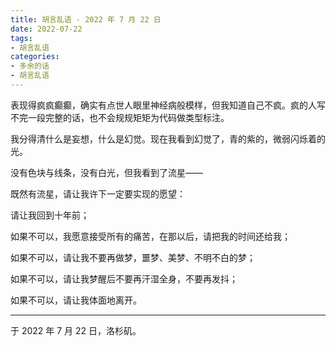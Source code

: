 ```yaml
---
title: 胡言乱语 - 2022 年 7 月 22 日
date: 2022-07-22
tags:
- 胡言乱语
categories:
- 多余的话
- 胡言乱语
---
```


表现得疯疯癫癫，确实有点世人眼里神经病般模样，但我知道自己不疯。疯的人写不完一段完整的话，也不会规规矩矩为代码做类型标注。

我分得清什么是妄想，什么是幻觉。现在我看到幻觉了，青的紫的，微弱闪烁着的光。

没有色块与线条，没有白光，但我看到了流星——

既然有流星，请让我许下一定要实现的愿望：

请让我回到十年前；

如果不可以，我愿意接受所有的痛苦，在那以后，请把我的时间还给我；

如果不可以，请让我不要再做梦，噩梦、美梦、不明不白的梦；

如果不可以，请让我梦醒后不要再汗湿全身，不要再发抖；

如果不可以，请让我体面地离开。

------

于 2022 年 7 月 22 日，洛杉矶。
